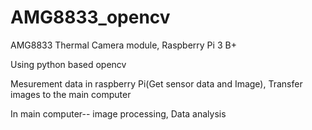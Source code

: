 # AMG8833_opencv

AMG8833 Thermal Camera module, Raspberry Pi 3 B+

Using python based opencv

Mesurement data in raspberry Pi(Get sensor data and Image), Transfer images to the main computer

In main computer--
image processing, Data analysis
